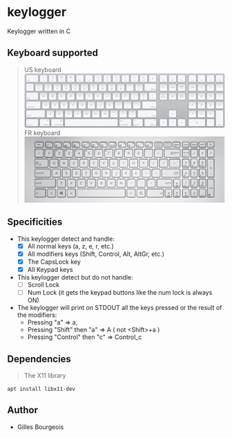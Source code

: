 # keylogger
Keylogger written in C

## Keyboard supported
> US keyboard ![keyboard](https://github.com/gbourgeo/keylogger/blob/master/img/USkeyboard.jpeg)
> FR keyboard ![keyboard](https://github.com/gbourgeo/keylogger/blob/master/img/FRkeyboard.png)

## Specificities
- This keylogger detect and handle:
  - [x] All normal keys (a, z, e, r, etc.)
  - [x] All modifiers keys (Shift, Control, Alt, AltGr, etc.)
  - [x] The CapsLock key
  - [x] All Keypad keys

- This keylogger detect but do not handle:
  - [ ] Scroll Lock
  - [ ] Num Lock (it gets the keypad buttons like the num lock is always ON)

- The keylogger will print on STDOUT all the keys pressed or the result of the modifiers:
  - Pressing "a"              => a,
  - Pressing "Shift" then "a" => A  ( not \<Shift\>+a )
  - Pressing "Control" then "c" => Control_c

## Dependencies
> The X11 library
```
apt install libx11-dev
```
## Author
- Gilles Bourgeois

